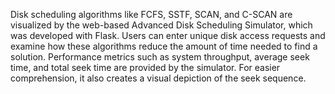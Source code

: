 Disk scheduling algorithms like FCFS, SSTF, SCAN, and C-SCAN are visualized by the web-based Advanced Disk Scheduling Simulator, which was developed with Flask. Users can enter unique disk access requests and examine how these algorithms reduce the amount of time needed to find a solution. Performance metrics such as system throughput, average seek time, and total seek time are provided by the simulator. For easier comprehension, it also creates a visual depiction of the seek sequence.
